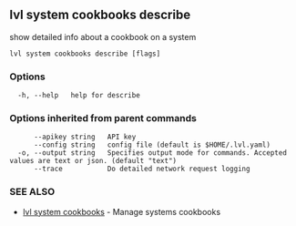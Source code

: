 ## lvl system cookbooks describe

show detailed info about a cookbook on a system

```
lvl system cookbooks describe [flags]
```

### Options

```
  -h, --help   help for describe
```

### Options inherited from parent commands

```
      --apikey string   API key
      --config string   config file (default is $HOME/.lvl.yaml)
  -o, --output string   Specifies output mode for commands. Accepted values are text or json. (default "text")
      --trace           Do detailed network request logging
```

### SEE ALSO

* [lvl system cookbooks](lvl_system_cookbooks.md)	 - Manage systems cookbooks

